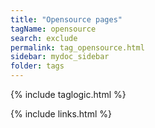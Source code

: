 ```yaml
---
title: "Opensource pages"
tagName: opensource
search: exclude
permalink: tag_opensource.html
sidebar: mydoc_sidebar
folder: tags
---
```

{% include taglogic.html %}

{% include links.html %}
